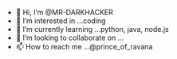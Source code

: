 - 👋 Hi, I’m @MR-DARKHACKER
- 👀 I’m interested in ...coding 
- 🌱 I’m currently learning ...python, java, node.js
- 💞️ I’m looking to collaborate on ...
- 📫 How to reach me ...@prince_of_ravana

<!---
MR-DARKHACKER/MR-DARKHACKER is a ✨ special ✨ repository because its `README.md` (this file) appears on your GitHub profile.
You can click the Preview link to take a look at your changes.
--->
